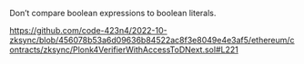 Don’t compare boolean expressions to boolean literals.

https://github.com/code-423n4/2022-10-zksync/blob/456078b53a6d09636b84522ac8f3e8049e4e3af5/ethereum/contracts/zksync/Plonk4VerifierWithAccessToDNext.sol#L221

